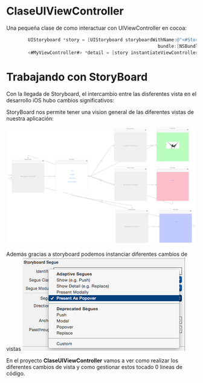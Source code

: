 # ClaseUIViewController
Una pequeña clase de como interactuar con UIViewController en cocoa:

```Objective-C
        UIStoryboard *story = [UIStoryboard storyboardWithName:@"<#StoryBoardName#>"
                                                        bundle:[NSBundle mainBundle]];
        <#MyViewController#> *detail = [story instantiateViewControllerWithIdentifier:@"<#StoryBoardID#>"];
```


# Trabajando con StoryBoard
Con la llegada de Storyboard, el intercambio entre las disferentes vista en el desarrollo iOS hubo cambios significativos:

StoryBoard nos permite tener una vision general de las diferentes vistas de nuestra aplicación:


![](img/img1.png)

Además gracias a storyboard podemos instanciar diferentes cambios de vistas
![](img/img2.png)


En el proyecto **ClaseUIViewController** vamos a ver como realizar los diferentes cambios de vista y como gestionar estos tocado 0 lineas de código.

